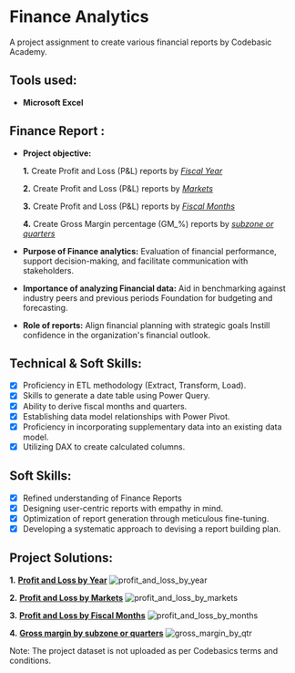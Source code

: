 # Finance Analytics
A project assignment to create various financial reports by Codebasic Academy.

## Tools used:

- **Microsoft Excel** 

## Finance Report :

- **Project objective:** 

    **1.** Create Profit and Loss (P&L) reports by _[Fiscal Year](https://github.com/Vivek-S1n9h/Finance-Analytics-Report/blob/main/Profit_and_Loss_by_year.pdf)_ 

    **2.** Create Profit and Loss (P&L) reports by _[Markets](https://github.com/Vivek-S1n9h/Finance-Analytics-Report/blob/main/Profit_and_Loss_by_markets.pdf)_

    **3.** Create Profit and Loss (P&L) reports by _[Fiscal Months](https://github.com/Vivek-S1n9h/Finance-Analytics-Report/blob/main/Profit_and_Loss_by_months.pdf)_

    **4.** Create Gross Margin percentage (GM_%) reports by _[subzone or quarters](https://github.com/Vivek-S1n9h/Finance-Analytics-Report/blob/main/Gross_margin_%25_by_qtr.pdf)_

- **Purpose of Finance analytics:** Evaluation of financial performance, support decision-making, and facilitate communication with stakeholders.

- **Importance of analyzing Financial data:** Aid in benchmarking against industry peers and previous periods Foundation for budgeting and forecasting.

- **Role of reports:** Align financial planning with strategic goals Instill confidence in the organization's financial outlook.


## Technical & Soft Skills:
- [x]	Proficiency in ETL methodology (Extract, Transform, Load).
- [x]	Skills to generate a date table using Power Query.
- [x]	Ability to derive fiscal months and quarters.
- [x]	Establishing data model relationships with Power Pivot.
- [x]	Proficiency in incorporating supplementary data into an existing data model.
- [x]	Utilizing DAX to create calculated columns.

## Soft Skills:
- [x]	Refined understanding of Finance Reports
- [x]	Designing user-centric reports with empathy in mind.
- [x]	Optimization of report generation through meticulous fine-tuning.
- [x]	Developing a systematic approach to devising a report building plan.

## Project Solutions:

**1.** __[Profit and Loss by Year](https://github.com/Vivek-S1n9h/Finance-Analytics-Report/blob/main/Profit_and_Loss_by_year.pdf)__ 
![profit_and_loss_by_year](https://github.com/Vivek-S1n9h/Finance-Analytics-Report/assets/121023465/8f69a2a2-cbff-489a-81f0-51e6b43e901a)

**2.** __[Profit and Loss by Markets](https://github.com/Vivek-S1n9h/Finance-Analytics-Report/blob/main/Profit_and_Loss_by_markets.pdf)__
![profit_and_loss_by_markets](https://github.com/Vivek-S1n9h/Finance-Analytics-Report/assets/121023465/4fcb8997-cb07-4b35-a918-7ceffbd2e1c1)

**3.** __[Profit and Loss by Fiscal Months](https://github.com/Vivek-S1n9h/Finance-Analytics-Report/blob/main/Profit_and_Loss_by_months.pdf)__
![profit_and_loss_by_months](https://github.com/Vivek-S1n9h/Finance-Analytics-Report/assets/121023465/6472b6b5-70ea-488a-8dfe-7577e70e9d63)

**4.** __[Gross margin by subzone or quarters](https://github.com/Vivek-S1n9h/Finance-Analytics-Report/blob/main/Gross_margin_%25_by_qtr.pdf)__
![gross_margin_by_qtr](https://github.com/Vivek-S1n9h/Finance-Analytics-Report/assets/121023465/25052703-f96a-489a-8628-1f40eaa1bad5)

Note: The project dataset is not uploaded as per Codebasics terms and conditions.
